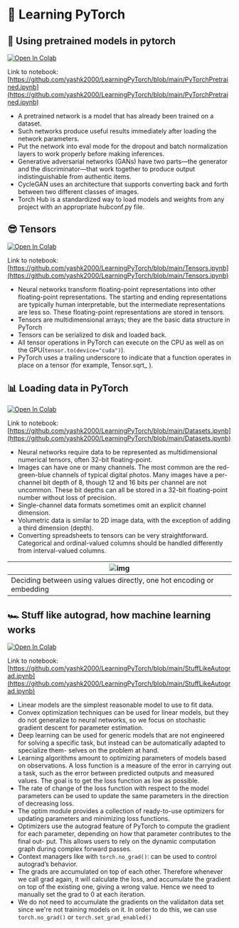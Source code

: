 # 🔦 Learning PyTorch

## 🧰 Using pretrained models in pytorch 

[![Open In Colab](https://colab.research.google.com/assets/colab-badge.svg)](https://colab.research.google.com/github/yashk2000/LearningPyTorch/blob/main/PyTorchPretrained.ipynb)

Link to notebook: [https://github.com/yashk2000/LearningPyTorch/blob/main/PyTorchPretrained.ipynb](https://github.com/yashk2000/LearningPyTorch/blob/main/PyTorchPretrained.ipynb)

- A pretrained network is a model that has already been trained on a dataset.  
- Such networks produce useful results immediately after loading the network parameters.
- Put the network into eval mode for the dropout and batch normalization layers to work properly before making inferences. 
- Generative adversarial networks (GANs) have two parts—the generator and the discriminator—that work together to produce output indistinguishable from
authentic items. 
- CycleGAN uses an architecture that supports converting back and forth between two different classes of images.
- Torch Hub is a standardized way to load models and weights from any project with an appropriate hubconf.py file.

## 😎 Tensors

[![Open In Colab](https://colab.research.google.com/assets/colab-badge.svg)](https://colab.research.google.com/github/yashk2000/LearningPyTorch/blob/main/Tensors.ipynb)

Link to notebook: [https://github.com/yashk2000/LearningPyTorch/blob/main/Tensors.ipynb](https://github.com/yashk2000/LearningPyTorch/blob/main/Tensors.ipynb)

- Neural networks transform floating-point representations into other floating-point representations. The starting and ending representations are typically
human interpretable, but the intermediate representations are less so. These floating-point representations are stored in tensors.
- Tensors are multidimensional arrays; they are the basic data structure in PyTorch
- Tensors can be serialized to disk and loaded back.
- All tensor operations in PyTorch can execute on the CPU as well as on the GPU(`tensor.to(device="cuda")`).
- PyTorch uses a trailing underscore to indicate that a function operates in place on a tensor (for example, Tensor.sqrt_ ).

## 📊 Loading data in PyTorch 

[![Open In Colab](https://colab.research.google.com/assets/colab-badge.svg)](https://colab.research.google.com/github/yashk2000/LearningPyTorch/blob/main/Datasets.ipynb)

Link to notebook: [https://github.com/yashk2000/LearningPyTorch/blob/main/Datasets.ipynb](https://github.com/yashk2000/LearningPyTorch/blob/main/Datasets.ipynb)

- Neural networks require data to be represented as multidimensional numerical tensors, often 32-bit floating-point.
- Images can have one or many channels. The most common are the red-green-blue channels of typical digital photos. Many images have a per-channel bit depth of 8, though 12 and 16 bits per channel are not uncommon. These bit depths can all be stored in a 32-bit floating-point number without loss of precision.
- Single-channel data formats sometimes omit an explicit channel dimension.
- Volumetric data is similar to 2D image data, with the exception of adding a third dimension (depth).
- Converting spreadsheets to tensors can be very straightforward. Categorical and ordinal-valued columns should be handled differently from interval-valued
columns.

| ![img](https://user-images.githubusercontent.com/41234408/106006939-c4281e80-60db-11eb-9fd2-aa36d2314225.png)  |
|---|
| Deciding between using values directly, one hot encoding or embedding |

## 🏎️ Stuff like autograd, how machine learning works

[![Open In Colab](https://colab.research.google.com/assets/colab-badge.svg)](https://colab.research.google.com/github/yashk2000/LearningPyTorch/blob/main/StuffLikeAutograd.ipynb)

Link to notebook: [https://github.com/yashk2000/LearningPyTorch/blob/main/StuffLikeAutograd.ipynb](https://github.com/yashk2000/LearningPyTorch/blob/main/StuffLikeAutograd.ipynb)

- Linear models are the simplest reasonable model to use to fit data.
- Convex optimization techniques can be used for linear models, but they do not generalize to neural networks, so we focus on stochastic gradient descent for
parameter estimation.
- Deep learning can be used for generic models that are not engineered for solving a specific task, but instead can be automatically adapted to specialize them-
selves on the problem at hand.
- Learning algorithms amount to optimizing parameters of models based on observations. A loss function is a measure of the error in carrying out a task,
such as the error between predicted outputs and measured values. The goal is to get the loss function as low as possible.
- The rate of change of the loss function with respect to the model parameters can be used to update the same parameters in the direction of decreasing loss.
- The optim module provides a collection of ready-to-use optimizers for updating parameters and minimizing loss functions.
- Optimizers use the autograd feature of PyTorch to compute the gradient for each parameter, depending on how that parameter contributes to the final out-
put. This allows users to rely on the dynamic computation graph during complex forward passes.
- Context managers like with `torch.no_grad()`: can be used to control autograd’s behavior.
- The grads are accumulated on top of each other. Therefore whenever we call grad again, it will calculate the loss, and accumulate the gradient on top of the existing one, giving a wrong value. Hence we need to manually set the grad to 0 at each iteration. 
- We do not need to accumulate the gradients on the validaiton data set since we're not training models on it. In order to do this, we can use `torch.no_grad()` or `torch.set_grad_enabled()`
